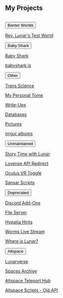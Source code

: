 <section><div class="encase">
	<h2 id="projects">My Projects</h2>
	<hr style="height:1px; visibility:hidden;" />
	<button class="collapsible" id="banter-worlds" data-parent="banter-worlds" data-child="banter-worlds-child">Banter Worlds</button>
		<div id="banter-worlds-child" class="innertext center" data-parent="banter-worlds">
			<p><a id="test-world" href="https://lunar-test.glitch.me" target="_blank" data-parent="banter-worlds">Rev. Lunar's Test World</a></p>
		</div>
	<button class="collapsible" id="baby-shark" data-parent="baby-shark" data-child="baby-shark-child">Baby Shark</button>
		<div id="baby-shark-child" class="innertext center" data-parent="baby-shark">
			<p><a id="babyshark" href="/babyshark" target="_blank" data-parent="baby-shark">Baby Shark</a></p>
			<p><a id="babyshark-source" href="/babyshark/babyshark.js" target="_blank" data-parent="baby-shark">babyshark.js</a></p>
		</div>
	<button class="collapsible" id="other" data-parent="other" data-child="other-child">Other</button>
		<div id="other-child" class="innertext center" data-parent="other">
			<p><a id="transscience" href="https://linktr.ee/transScience" target="_blank" data-parent="other">Trans Science</a></p>
			<p><a id="tome" href="/tome" target="_blank" data-parent="other">My Personal Tome</a></p>
			<p><a id="wu" href="/wu#navbar" data-parent="other">Write-Ups</a></p>
			<p><a id="databases" href="/databases" data-parent="other">Databases</a></p>
			<p><a id="pictures" href="/pics" data-parent="other">Pictures</a></p>
			<p><a id="imgur" href="https://revlunar.imgur.com/" target="_blank" data-parent="other">imgur albums</a></p>
		</div>
	<button class="collapsible" id="unmaintained" data-parent="unmaintained" data-child="unmaintained-child">Unmaintained</button>
		<div id="unmaintained-child" class="innertext center" data-parent="unmaintained">
			<p><a id="stwl" href="/stwl" data-parent="unmaintained">Story Time with Lunar</a></p>
			<p><a id="lar" href="/lar" data-parent="unmaintained">Lovense API Redirect</a></p>
			<p><a id="ovrtoggle" href="/ovrtoggle" data-parent="unmaintained">Oculus VR Toggle</a></p>
			<p><a id="sansar" href="/sansar" data-parent="unmaintained">Sansar Scripts</a></p>
		</div>
	<button class="collapsible" id="deprecated" data-parent="deprecated" data-child="deprecated-child">Deprecated</button>
		<div id="deprecated-child" class="innertext center" data-parent="deprecated">
			<p><a id="discord" href="/Discord" data-parent="deprecated">Discord Add-Ons</a></p>
			<p><a id="file-server" href="/fs-up" data-parent="deprecated">File Server</a></p>
			<p><a id="hypatia" href="/hypatia" data-parent="deprecated">Hypatia Hints</a></p>
			<p><a id="worms" href="/worms" data-parent="deprecated">Worms Live Stream</a></p>
			<p><a id="whereis" href="/whereis" data-parent="deprecated">Where is Lunar?</a></p>
			<!--<iframe id="wormsembed" allow="autoplay; encrypted-media" style="max-width:100%;height:320px;width:570px;border: 0px" allowfullscreen  data-parent="deprecated"></iframe>-->
			<button class="fakecollapsible" id="altvr" data-parent="deprecated" data-child="altvr">Altspace</button>
				<div id="altvr-child" class="fakeinnertext center" data-parent="altvr">
					<p><a id="lunarverse" href="https://account.altvr.com/worlds/954689156213113037" data-parent="deprecated">Lunarverse</a></p>
					<p><a id="spacearchive" href="https://account.altvr.com/worlds/1349925732620436463" data-parent="deprecated">Spaces Archive</a></p>
					<p><a id="tphub" href="/althub" data-parent="deprecated">Altspace Teleport Hub</a></p>
					<p><a id="altvr-scripts" href="/AltspaceVR" data-parent="deprecated">Altspace Scripts - Old API</a></p>
				</div>
		</div>
	<script src="/assets/js/collapsible.js"></script>
	<!--<script src="https://www.gstatic.com/firebasejs/5.1.0/firebase-app.js"></script>
	<script src="https://www.gstatic.com/firebasejs/5.1.0/firebase-database.js"></script>
	<script src="/assets/js/worms-embed.js"></script>-->
</div></section>

